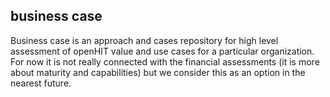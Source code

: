 ## business case
Business case is an approach and cases repository for high level assessment of openHIT value and use cases for a particular organization. For now it is not really connected with the financial assessments (it is more about maturity and capabilities) but we consider this as an option in the nearest future.